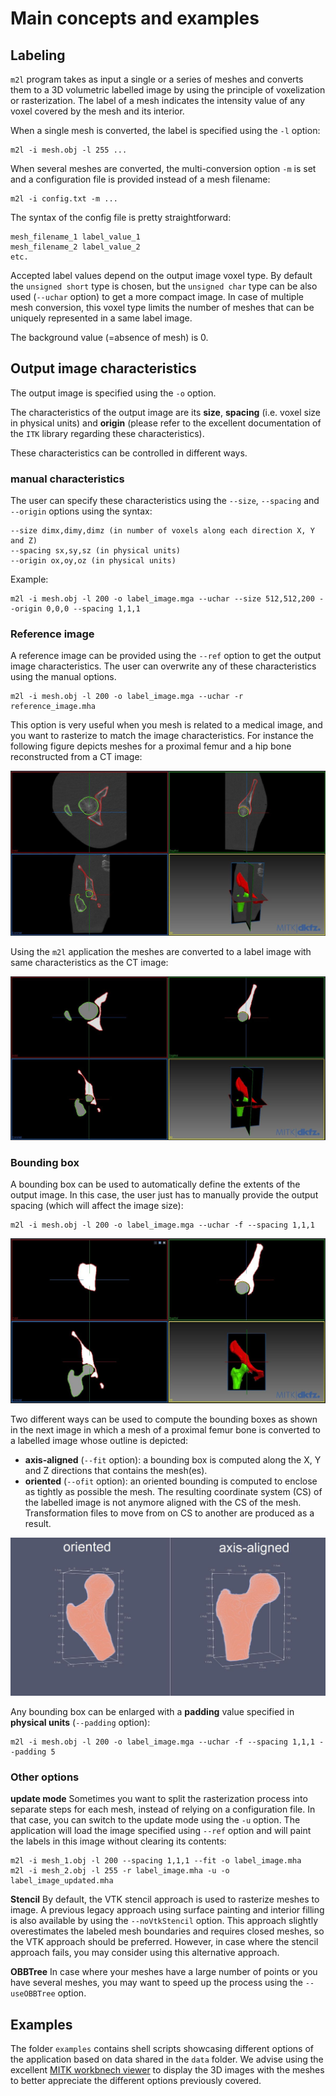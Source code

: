 # Main concepts and examples

## Labeling

`m2l` program takes as input a single or a series of meshes and converts them to a 3D volumetric labelled image by using the principle of voxelization or rasterization. The label of a mesh indicates the intensity value of any voxel covered by the mesh and its interior. 

When a single mesh is converted, the label is specified using the `-l` option:

    m2l -i mesh.obj -l 255 ...

When several meshes are converted, the multi-conversion option `-m` is set and a configuration file is provided instead of a mesh filename:

    m2l -i config.txt -m ...

The syntax of the config file is pretty straightforward:

    mesh_filename_1 label_value_1
    mesh_filename_2 label_value_2
    etc.

Accepted label values depend on the output image voxel type. By default the `unsigned short` type is chosen, but the `unsigned char` type can be also used (`--uchar` option) to get a more compact image. In case of multiple mesh conversion, this voxel type limits the number of meshes that can be uniquely represented in a same label image.

The background value (=absence of mesh) is 0.

## Output image characteristics 

The output image is specified using the `-o` option.

The characteristics of the output image are its **size**, **spacing** (i.e. voxel size in physical units) and **origin** (please refer to the excellent documentation of the `ITK` library regarding these characteristics).

These characteristics can be controlled in different ways.

### manual characteristics 
The user can specify these characteristics using the `--size`, `--spacing` and `--origin` options using the syntax:

    --size dimx,dimy,dimz (in number of voxels along each direction X, Y and Z)
    --spacing sx,sy,sz (in physical units)
    --origin ox,oy,oz (in physical units)


Example:

    m2l -i mesh.obj -l 200 -o label_image.mga --uchar --size 512,512,200 --origin 0,0,0 --spacing 1,1,1

### Reference image
A reference image can be provided using the `--ref` option to get the output image characteristics. The user can overwrite any of these characteristics using the manual options.

    m2l -i mesh.obj -l 200 -o label_image.mga --uchar -r reference_image.mha

This option is very useful when you mesh is related to a medical image, and you want to rasterize to match the image characteristics. For instance the following figure depicts meshes for a proximal femur and a hip bone reconstructed from a CT image:

![overview](pics/meshes_ct.jpg)

Using the `m2l` application the meshes are converted to a label image with same characteristics as the CT image:

![overview](pics/meshes_label.jpg)

### Bounding box 
A bounding box can be used to automatically define the extents of the output image. In this case, the user just has to manually provide the output spacing (which will affect the image size):

    m2l -i mesh.obj -l 200 -o label_image.mga --uchar -f --spacing 1,1,1

![overview](pics/meshes_label_fit.jpg)

Two different ways can be used to compute the bounding boxes as shown in the next image in which a mesh of a proximal femur bone is converted to a labelled image whose outline is depicted:
* **axis-aligned** (`--fit` option): a bounding box is computed along the X, Y and Z directions that contains the mesh(es).
* **oriented** (`--ofit` option): an oriented bounding is computed to enclose as tightly as possible the mesh. The resulting coordinate system (CS) of the labelled image is not anymore aligned with the CS of the mesh. Transformation files to move from on CS to another are produced as a result.

![overview](pics/femur_bbox_fit_types.jpg)

Any bounding box can be enlarged with a **padding** value specified in **physical units** (`--padding` option):

    m2l -i mesh.obj -l 200 -o label_image.mga --uchar -f --spacing 1,1,1 --padding 5


### Other options

**update mode** Sometimes you want to split the rasterization process into separate steps for each mesh, instead of relying on a configuration file. In that case, you can switch to the update mode using the `-u` option. The application will load the image specified using `--ref` option and will paint the labels in this image without clearing its contents:

    m2l -i mesh_1.obj -l 200 --spacing 1,1,1 --fit -o label_image.mha 
    m2l -i mesh_2.obj -l 255 -r label_image.mha -u -o label_image_updated.mha 

**Stencil** By default, the VTK stencil approach is used to rasterize meshes to image. A previous legacy approach using surface painting and interior filling is also available by using the `--noVtkStencil` option. This approach slightly overestimates the labeled mesh boundaries and requires closed meshes, so the VTK approach should be preferred. However, in case where the stencil approach fails, you may consider using this alternative approach.

**OBBTree** In case where your meshes have a large number of points or you have several meshes, you may want to speed up the process using the `--useOBBTree` option.

## Examples

The folder `examples` contains shell scripts showcasing different options of the application based on data shared in the `data` folder. We advise using the excellent [MITK workbnech viewer](https://www.mitk.org/wiki/Downloads) to display the 3D images with the meshes to better appreciate the different options previously covered.